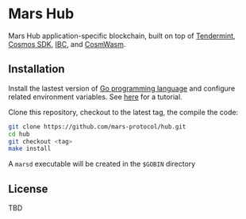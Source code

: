 # Mars Hub

Mars Hub application-specific blockchain, built on top of [Tendermint](https://github.com/tendermint/tendermint), [Cosmos SDK](https://github.com/cosmos/cosmos-sdk), [IBC](https://github.com/cosmos/ibc-go), and [CosmWasm](https://github.com/CosmWasm/wasmd).

## Installation

Install the lastest version of [Go programming language](https://go.dev/dl/) and configure related environment variables. See [here](https://github.com/st4k3h0us3/workshops/tree/main/how-to-run-a-validator) for a tutorial.

Clone this repository, checkout to the latest tag, the compile the code:

```bash
git clone https://github.com/mars-protocol/hub.git
cd hub
git checkout <tag>
make install
```

A `marsd` executable will be created in the `$GOBIN` directory

## License

TBD
